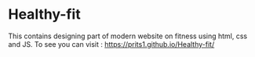 # Healthy-fit
This contains designing part of modern website on fitness using html, css and JS.
To see you can visit : https://prits1.github.io/Healthy-fit/
